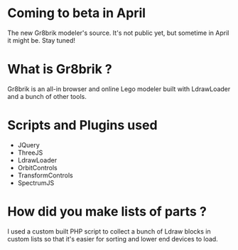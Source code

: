 # Coming to beta in April
The new Gr8brik modeler's source. It's not public yet, but sometime in April it might be. Stay tuned!
# What is Gr8brik ?
Gr8brik is an all-in browser and online Lego modeler built with LdrawLoader and a bunch of other tools.
# Scripts and Plugins used
- JQuery
- ThreeJS
- LdrawLoader
- OrbitControls
- TransformControls
- SpectrumJS
# How did you make lists of parts ?
I used a custom built PHP script to collect a bunch of Ldraw blocks in custom lists so that it's easier for sorting and lower end devices to load.
